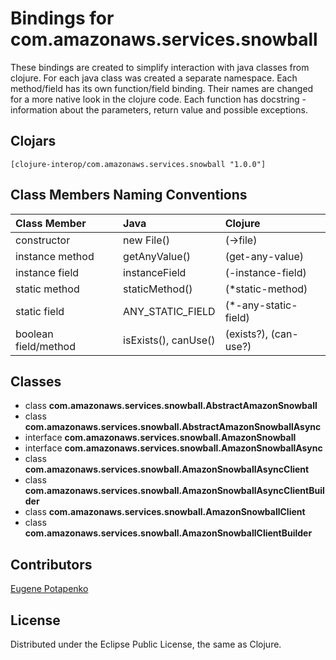 # Bindings for com.amazonaws.services.snowball

These bindings are created to simplify interaction with java classes from clojure.
For each java class was created a separate namespace.
Each method/field has its own function/field binding.
Their names are changed for a more native look in the clojure code. Each function has docstring - information about the parameters, return value and possible exceptions.

## Clojars

```
[clojure-interop/com.amazonaws.services.snowball "1.0.0"]
```

## Class Members Naming Conventions

| Class Member | Java | Clojure |
|:--|:--|:--|
| constructor | new File() | (->file) |
| instance method | getAnyValue() | (get-any-value) |
| instance field | instanceField | (-instance-field) |
| static method | staticMethod() | (*static-method) |
| static field | ANY_STATIC_FIELD | (*-any-static-field) |
| boolean field/method | isExists(), canUse() | (exists?), (can-use?) |

## Classes

- class **com.amazonaws.services.snowball.AbstractAmazonSnowball**
- class **com.amazonaws.services.snowball.AbstractAmazonSnowballAsync**
- interface **com.amazonaws.services.snowball.AmazonSnowball**
- interface **com.amazonaws.services.snowball.AmazonSnowballAsync**
- class **com.amazonaws.services.snowball.AmazonSnowballAsyncClient**
- class **com.amazonaws.services.snowball.AmazonSnowballAsyncClientBuilder**
- class **com.amazonaws.services.snowball.AmazonSnowballClient**
- class **com.amazonaws.services.snowball.AmazonSnowballClientBuilder**

## Contributors

[Eugene Potapenko](https://github.com/potapenko/)

## License

Distributed under the Eclipse Public License, the same as Clojure.

